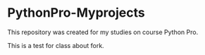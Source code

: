 # PythonPro-Myprojects
This repository was created for my studies on course Python Pro.

This is a test for class about fork.

